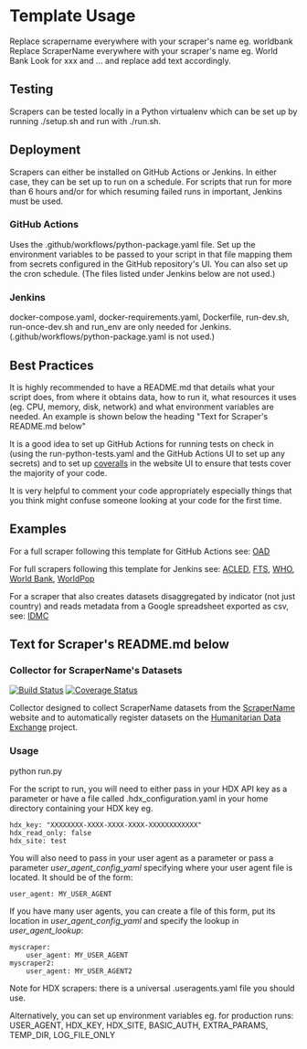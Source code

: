 # Template Usage

Replace scrapername everywhere with your scraper's name eg. worldbank
Replace ScraperName everywhere with your scraper's name eg. World Bank
Look for xxx and ... and replace add text accordingly.

## Testing

Scrapers can be tested locally in a Python virtualenv which can be set up by running
./setup.sh and run with ./run.sh. 

## Deployment

Scrapers can either be installed on GitHub Actions or Jenkins. In either case, they can be 
set up to run on a schedule. For scripts that run for more than 6 hours and/or for which
resuming failed runs in important, Jenkins must be used.

### GitHub Actions 
Uses the .github/workflows/python-package.yaml file. Set up the environment variables to be 
passed to your script in that file mapping them from secrets configured in the GitHub 
repository's UI. You can also set up the cron schedule.
(The files listed under Jenkins below are not used.)

### Jenkins
docker-compose.yaml, docker-requirements.yaml, Dockerfile, run-dev.sh, run-once-dev.sh and run_env
are only needed for Jenkins. (.github/workflows/python-package.yaml is not used.) 

## Best Practices
It is highly recommended to have a README.md that details what your script does, from where it
obtains data, how to run it, what resources it uses (eg. CPU, memory, disk, network) and what 
environment variables are needed. An example is shown below the heading "Text for Scraper's 
README.md below" 

It is a good idea to set up GitHub Actions for running tests on check in 
(using the run-python-tests.yaml and the GitHub Actions UI to set up any secrets) and to set up [coveralls](https://coveralls.io/) 
in the website UI to ensure that tests cover the majority of your code.

It is very helpful to comment your code appropriately especially things that you think might
confuse someone looking at your code for the first time.

## Examples

For a full scraper following this template for GitHub Actions see:
[OAD](https://github.com/OCHA-DAP/hdx-scraper-scrapername)

For full scrapers following this template for Jenkins see:
[ACLED](https://github.com/OCHA-DAP/hdx-scraper-acled-africa),
[FTS](https://github.com/OCHA-DAP/hdx-scraper-fts),
[WHO](https://github.com/OCHA-DAP/hdx-scraper-who),
[World Bank](https://github.com/OCHA-DAP/hdx-scraper-worldbank),
[WorldPop](https://github.com/OCHA-DAP/hdx-scraper-worldpop)

For a scraper that also creates datasets disaggregated by indicator (not just country) and
reads metadata from a Google spreadsheet exported as csv, see:
[IDMC](https://github.com/OCHA-DAP/hdxscraper-idmc)

## Text for Scraper's README.md below

### Collector for ScraperName's Datasets
[![Build Status](https://github.com/OCHA-DAP/hdx-scraper-scrapername/workflows/build/badge.svg)](https://github.com/OCHA-DAP/hdx-scraper-scrapername/actions?query=workflow%3Abuild) [![Coverage Status](https://coveralls.io/repos/github/OCHA-DAP/hdx-scraper-scrapername/badge.svg?branch=main&ts=1)](https://coveralls.io/github/OCHA-DAP/hdx-scraper-scrapername?branch=main)

Collector designed to collect ScraperName datasets from the [ScraperName](http://) website 
and to automatically register datasets on the 
[Humanitarian Data Exchange](http://data.humdata.org/) project.

### Usage
python run.py

For the script to run, you will need to either pass in your HDX API key as a parameter or have a file called .hdx_configuration.yaml in your home directory containing your HDX key eg.

    hdx_key: "XXXXXXXX-XXXX-XXXX-XXXX-XXXXXXXXXXXX"
    hdx_read_only: false
    hdx_site: test
    
 You will also need to pass in your user agent as a parameter or pass a parameter *user_agent_config_yaml* specifying where your user agent file is located. It should be of the form:
 
    user_agent: MY_USER_AGENT
    
 If you have many user agents, you can create a file of this form, put its location in *user_agent_config_yaml* and specify the lookup in *user_agent_lookup*:
 
    myscraper:
        user_agent: MY_USER_AGENT
    myscraper2:
        user_agent: MY_USER_AGENT2

 Note for HDX scrapers: there is a universal .useragents.yaml file you should use.

 Alternatively, you can set up environment variables eg. for production runs: USER_AGENT, HDX_KEY, HDX_SITE, BASIC_AUTH, EXTRA_PARAMS, TEMP_DIR, LOG_FILE_ONLY